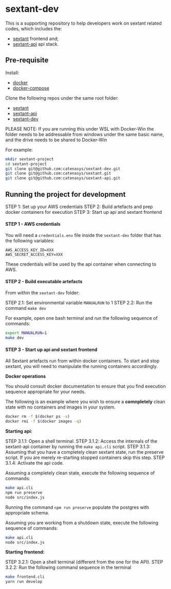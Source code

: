 # sextant-dev

This is a supporting repository to help developers work on sextant related codes, which includes the:

* [sextant](https://github.com/catenasys/sextant) frontend and;
* [sextant-api](https://github.com/catenasys/sextant-api) api stack.

## Pre-requisite

Install:

 * [docker](https://docs.docker.com/install/)
 * [docker-compose](https://docs.docker.com/compose/install/)

Clone the following repos under the same root folder:

 * [sextant](https://github.com/catenasys/sextant)
 * [sextant-api](https://github.com/catenasys/sextant-api)
 * [sextant-dev](https://github.com/catenasys/sextant-dev)

PLEASE NOTE: If you are running this under WSL with Docker-Win the folder needs to be addressable from windows under the same basic name, and the drive needs to be shared to Docker-Win

For example:

```bash
mkdir sextant-project
cd sextant-project
git clone git@github.com:catenasys/sextant-dev.git
git clone git@github.com:catenasys/sextant.git
git clone git@github.com:catenasys/sextant-api.git
```

## Running the project for development

STEP 1: Set up your AWS credentials
STEP 2: Build artefacts and prep docker containers for execution
STEP 3: Start up api and sextant frontend

#### STEP 1 - AWS credentials

You will need a `credentials.env` file inside the `sextant-dev` folder that has the following variables:

```
AWS_ACCESS_KEY_ID=XXX
AWS_SECRET_ACCESS_KEY=XXX
```

These credentials will be used by the api container when connecting to AWS.

#### STEP 2 - Build executable artefacts

From within the `sextant-dev` folder:

STEP 2.1: Set environmental variable `MANUALRUN` to 1
STEP 2.2: Run the command `make dev`

For example, open one bash terminal and run the following sequence of commands:

```bash
export MANUALRUN=1
make dev
```

#### STEP 3 - Start up api and sextant frontend

All Sextant artefacts run from within docker containers. To start and stop sextant, you will need to manipulate the running containers accordingly.

**Docker operations**

You should consult docker documentation to ensure that you find execution sequence appropriate for your needs.

The following is an example where you wish to ensure a **comnpletely** clean state with no containers and images in your system. 

```bash
docker rm -f $(docker ps -a)
docker rmi -f $(docker images -q)
```
**Starting api:**

STEP 3.1.1: Open a shell terminal.
STEP 3.1.2: Access the internals of the sextant-api container by running the `make api.cli` script.
STEP 3.1.3: Assuming that you have a completely clean sextant state, run the preserve script. If you are merely re-starting stopped containers skip this step.
STEP 3.1.4: Activate the api code.

Assuming a completely clean state, execute the following sequence of commands:

```bash
make api.cli
npm run preserve 
node src/index.js
```
Running the command `npm run preserve` populate the postgres with appropriate schema.

Assuming you are working from a shutdown state, execute the following sequence of commands:

```bash
make api.cli
node src/index.js
```

**Starting frontend:**

STEP 3.2.1: Open a shell terminal (different from the one for the API).
STEP 3.2.2: Run the following command sequence in the terminal

```bash
make frontend.cli
yarn run develop
```
